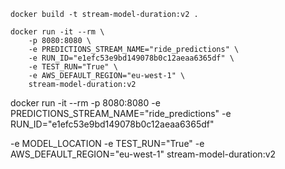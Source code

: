 ```
docker build -t stream-model-duration:v2 .

```


```
docker run -it --rm \
    -p 8080:8080 \
    -e PREDICTIONS_STREAM_NAME="ride_predictions" \
    -e RUN_ID="e1efc53e9bd149078b0c12aeaa6365df" \
    -e TEST_RUN="True" \
    -e AWS_DEFAULT_REGION="eu-west-1" \
    stream-model-duration:v2
```



docker run -it --rm
    -p 8080:8080
    -e PREDICTIONS_STREAM_NAME="ride_predictions"
    -e RUN_ID="e1efc53e9bd149078b0c12aeaa6365df"

-e MODEL_LOCATION
    -e TEST_RUN="True"
    -e AWS_DEFAULT_REGION="eu-west-1"
    stream-model-duration:v2
